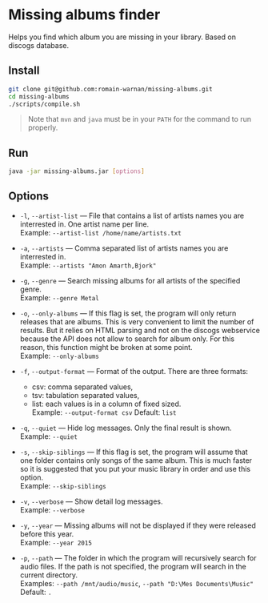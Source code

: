 # Missing albums finder

Helps you find which album you are missing in your library. Based on discogs database.

## Install

```bash
git clone git@github.com:romain-warnan/missing-albums.git
cd missing-albums
./scripts/compile.sh
```
> Note that `mvn` and `java` must be in your `PATH` for the command to run properly.

## Run

```bash
java -jar missing-albums.jar [options]
```

## Options

 - `-l`, `--artist-list` — File that contains a list of artists names you are interrested in. One artist name per line.  
 Example: `--artist-list /home/name/artists.txt`
    
 - `-a`, `--artists` — Comma separated list of artists names you are interrested in.  
 Example: `--artists "Amon Amarth,Bjork"`
 
 - `-g`, `--genre` — Search missing albums for all artists of the specified genre.  
 Example: `--genre Metal`
 
 - `-o`, `--only-albums` — If this flag is set, the program will only return releases that are albums.
 This is very convenient to limit the number of results.
 But it relies on HTML parsing and not on the discogs webservice because the API does not allow to search for album only.
 For this reason, this function might be broken at some point.  
 Example: `--only-albums`
   
 - `-f`, `--output-format` — Format of the output. There are three formats:
    - csv: comma separated values,
    - tsv: tabulation separated values,
    - list: each values is in a column of fixed sized.  
 Example: `--output-format csv`
 Default: `list`
 
 - `-q`, `--quiet` — Hide log messages. Only the final result is shown.  
 Example: `--quiet`
 
 - `-s`, `--skip-siblings` — If this flag is set, the program will assume that one folder contains only songs of the same album.
 This is much faster so it is suggested that you put your music library in order and use this option.  
 Example: `--skip-siblings`
    
 - `-v`, `--verbose` — Show detail log messages.  
 Example: `--verbose`
 
 - `-y`, `--year` — Missing albums will not be displayed if they were released before this year.  
 Example: `--year 2015`

 - `-p`, `--path` — The folder in which the program will recursively search for audio files.
 If the path is not specified, the program will search in the current directory.  
 Examples: `--path /mnt/audio/music`, `--path "D:\Mes Documents\Music"`  
 Default: `.`